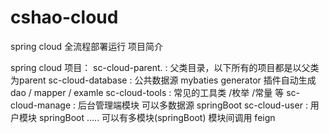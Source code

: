 # cshao-cloud
spring cloud 全流程部署运行
项目简介

spring cloud 项目：
    sc-cloud-parent.  : 父类目录，以下所有的项目都是以父类为parent 
    sc-cloud-database : 公共数据源 mybaties generator 插件自动生成 dao / mapper / examle
    sc-cloud-tools    : 常见的工具类 /枚举 /常量 等
    sc-cloud-manage   : 后台管理端模块 可以多数据源	springBoot
    sc-cloud-user     : 用户模块                  springBoot
	 .....
	 可以有多模块(springBoot)
	 模块间调用 feign
 	 
    
